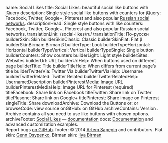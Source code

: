 name: Social Likes
title: Social Likes: beautiful social like buttons with jQuery
description: Single style social like buttons with counters for jQuery: Facebook, Twitter, Google+, Pinterest and also popular <a href="/social-likes/ru/">Russian social networks</a>.
descriptionHead: Single style buttons with like counters: Facebook, Twitter, Google+, Pinterest and also popular Russian social networks.
translationLink: /social-likes/ru/
translationTitle: По-русски
builderSkin: Skin
builderSkinClassic: Classic
builderSkinFlat: Flat β
builderSkinBirman: Birman β
builderType: Look
builderTypeHorizontal: Horizontal
builderTypeVertical: Vertical
builderTypeSingle: Single button
builderCounters: Show counters
builderLight: Light style
builderSites: Websites
builderUrl: URL
builderUrlHelp: When buttons used on different page
builderTitle: Title
builderTitleHelp: When differs from current page’s title
builderTwitterVia: Twitter Via
builderTwitterViaHelp: Username
builderTwitterRelated: Twitter Related
builderTwitterRelatedHelp: Username:Description
builderPinterestMedia: Image URL
builderPinterestMediaHelp: Image URL for Pinterest (required)
titleFacebook: Share link on Facebook
titleTwitter: Share link on Twitter
titlePlusone: Share link on Google+
titlePinterest: Share image on Pinterest
singleTitle: Share
downloadArchive: Download the Buttons
or: or
browseCode: view source
onGitHub: on GitHub
archiveContains: Version <a href="https://github.com/sapegin/social-likes/blob/master/Changelog.md"><!--VERSION--><!--/VERSION--></a>. Archive contains all you need to use like buttons with chosen options.
archiveFooter: <a href="http://sapegin.github.com/social-likes/">Social Likes</a> — <a href="https://github.com/sapegin/social-likes/Readme.md">documentation</a>
docs: <a href="https://github.com/sapegin/social-likes/blob/master/Readme.md">Documentation</a> and advanced customization examples.<br>Report bugs <a href="https://github.com/sapegin/social-likes/issues">on GitHub</a>.
footer: © 2014 <a href="https://github.com/sapegin">Artem Sapegin</a> and contributors. Flat skin: <a href="http://genn.org/">Genn Osypenko</a>, Birman skin: <a href="http://ilyabirman.net/">Ilya Birman</a>